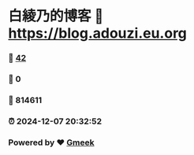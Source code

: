# 白綾乃的博客 :link: https://blog.adouzi.eu.org 
### :page_facing_up: [42](https://blog.adouzi.eu.org/tag.html) 
### :speech_balloon: 0 
### :hibiscus: 814611 
### :alarm_clock: 2024-12-07 20:32:52 
### Powered by :heart: [Gmeek](https://github.com/Meekdai/Gmeek)
